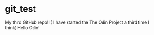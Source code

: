 # git_test
My third GitHub repo!! ( I have started the The Odin Project a third time I think)
Hello Odin!